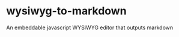 wysiwyg-to-markdown
===================

An embeddable javascript WYSIWYG editor that outputs markdown
